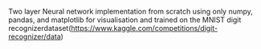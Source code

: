 Two layer Neural network implementation from scratch using only numpy, pandas, and matplotlib for visualisation and trained on the MNIST digit recognizerdataset(https://www.kaggle.com/competitions/digit-recognizer/data)
